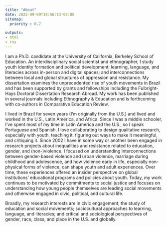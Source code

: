 ```yaml
---
title: "About"
date: 2022-09-09T18:56:13-05:00
sitemap:
  priority : 0.7

outputs:
- html
- rss
---
```


I am a Ph.D. candidate at the University of California, Berkeley School of Education. An interdisciplinary social scientist and ethnographer, I study youth identity formation and political development; learning, language, and literacies across in-person and digital spaces; and interconnections between local and global structures of oppression and resistance. My dissertation examines the unprecedented rise of youth movements in Brazil and has been supported by grants and fellowships including the Fulbright-Hays Doctoral Dissertation Research Abroad. My work has been published in several journals including Ethnography & Education and is forthcoming with co-authors in Comparative Education Review.


I lived in Brazil for seven years (I’m originally from the U.S.) and lived and worked in the U.S., Latin America, and Africa. Since I was a middle schooler, I’ve spent most of my time in Latin America and the U.S., so I speak Portuguese and Spanish. I love collaborating to design qualitative research, especially with youth, teaching it, figuring out ways to make it meaningful, and critiquing it. Since 2002 I have in some way or another been engaged in research projects about inequalities and resistance related to education, gender, and (non-)violence. I focused on understanding interconnections between gender-based violence and urban violence, marriage during childhood and adolescence, and how violence early in life, especially non-physical forms of violence, can shape youth and adult experiences. Over time, these experiences offered an insider perspective on global institutions’ educational programs and policies about youth. Today, my work continues to be motivated by commitments to social justice and focuses on understanding how young people themselves are leading social movements and otherwise engaged in civic, political, and cultural life. 


Broadly, my research interests are in civic engagement; the study of education and social movements; sociocultural approaches to learning, language, and literacies; and critical and sociological perspectives of gender, race, class, and place in the U.S. and globally.





